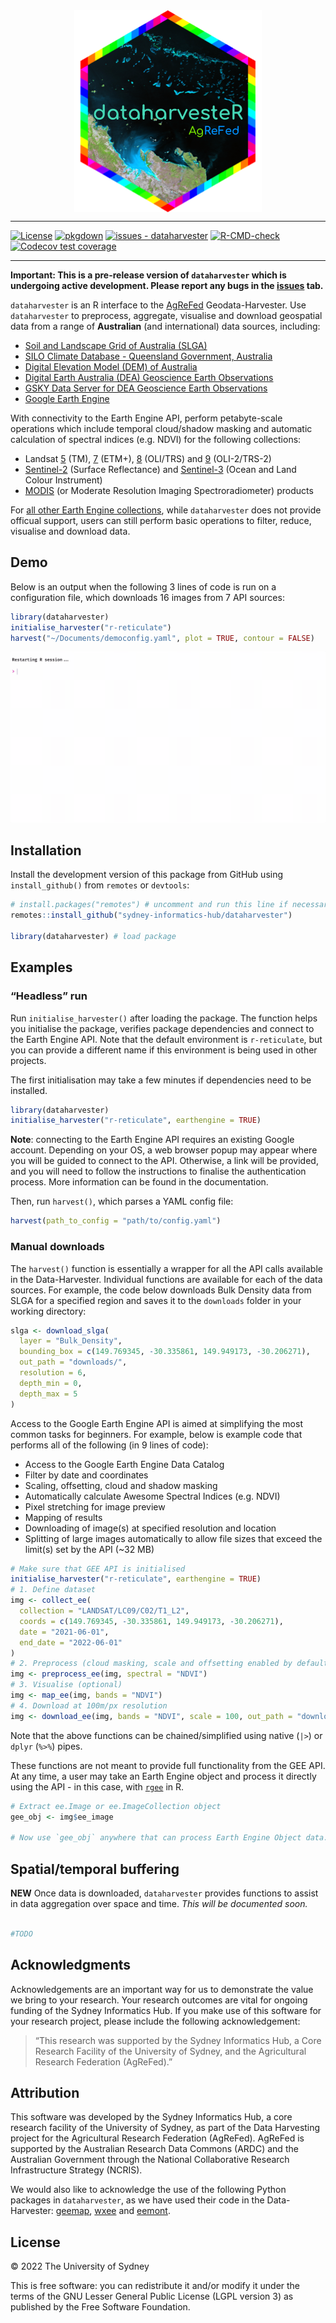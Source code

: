 
<!-- README.md is generated from README.Rmd. Please edit that file -->

<img src="man/figures/logo_r.png" width="300" style="display: block; margin: auto;" />

------------------------------------------------------------------------

<!-- badges: start -->

[![License](https://img.shields.io/badge/License-GPLV3-blue)](#license)
[![pkgdown](https://github.com/Sydney-Informatics-Hub/dataharvester/actions/workflows/pkgdown.yaml/badge.svg)](https://github.com/Sydney-Informatics-Hub/dataharvester/actions/workflows/pkgdown.yaml)
[![issues -
dataharvester](https://img.shields.io/github/issues/Sydney-Informatics-Hub/dataharvester)](https://github.com/Sydney-Informatics-Hub/dataharvester/issues)
[![R-CMD-check](https://github.com/Sydney-Informatics-Hub/dataharvester/actions/workflows/R-CMD-check.yaml/badge.svg)](https://github.com/Sydney-Informatics-Hub/dataharvester/actions/workflows/R-CMD-check.yaml)
[![Codecov test
coverage](https://codecov.io/gh/Sydney-Informatics-Hub/dataharvester/branch/main/graph/badge.svg)](https://app.codecov.io/gh/Sydney-Informatics-Hub/dataharvester?branch=main)
<!-- badges: end -->

------------------------------------------------------------------------

**Important: This is a pre-release version of `dataharvester` which is
undergoing active development. Please report any bugs in the
[issues](https://github.com/Sydney-Informatics-Hub/dataharvester/issues)
tab.**

`dataharvester` is an R interface to the
[AgReFed](https://www.agrefed.org.au/) Geodata-Harvester. Use
`dataharvester` to preprocess, aggregate, visualise and download
geospatial data from a range of **Australian** (and international) data
sources, including:

- [Soil and Landscape Grid of Australia (SLGA)](https://is.gd/i8nF0Z)
- [SILO Climate Database - Queensland Government,
  Australia](https://is.gd/ifJ8tB)
- [Digital Elevation Model (DEM) of Australia](https://is.gd/ZLFwGs)
- [Digital Earth Australia (DEA) Geoscience Earth
  Observations](https://is.gd/gRSlVG)
- [GSKY Data Server for DEA Geoscience Earth
  Observations](https://is.gd/zFHxfD)
- [Google Earth Engine](https://is.gd/VdO3Jx)

With connectivity to the Earth Engine API, perform petabyte-scale
operations which include temporal cloud/shadow masking and automatic
calculation of spectral indices (e.g. NDVI) for the following
collections:

- Landsat
  [5](https://developers.google.com/earth-engine/datasets/catalog/landsat-5)
  (TM),
  [7](https://developers.google.com/earth-engine/datasets/catalog/landsat-7)
  (ETM+),
  [8](https://developers.google.com/earth-engine/datasets/catalog/landsat-8)
  (OLI/TRS) and
  [9](https://developers.google.com/earth-engine/datasets/catalog/landsat-9)
  (OLI-2/TRS-2)
- [Sentinel-2](https://developers.google.com/earth-engine/datasets/catalog/sentinel-2)
  (Surface Reflectance) and
  [Sentinel-3](https://developers.google.com/earth-engine/datasets/catalog/COPERNICUS_S3_OLCI)
  (Ocean and Land Colour Instrument)
- [MODIS](https://developers.google.com/earth-engine/datasets/catalog/modis)
  (or Moderate Resolution Imaging Spectroradiometer) products

For [all other Earth Engine
collections](https://developers.google.com/earth-engine/datasets/),
while `dataharvester` does not provide officual support, users can still
perform basic operations to filter, reduce, visualise and download data.

## Demo

Below is an output when the following 3 lines of code is run on a
configuration file, which downloads 16 images from 7 API sources:

``` r
library(dataharvester)
initialise_harvester("r-reticulate")
harvest("~/Documents/democonfig.yaml", plot = TRUE, contour = FALSE)
```

![](man/figures/harvestdemo.gif)

## Installation

Install the development version of this package from GitHub using
`install_github()` from `remotes` or `devtools`:

``` r
# install.packages("remotes") # uncomment and run this line if necessary
remotes::install_github("sydney-informatics-hub/dataharvester")

library(dataharvester) # load package
```

## Examples

### “Headless” run

Run `initialise_harvester()` after loading the package. The function
helps you initialise the package, verifies package dependencies and
connect to the Earth Engine API. Note that the default environment is
`r-reticulate`, but you can provide a different name if this environment
is being used in other projects.

The first initialisation may take a few minutes if dependencies need to
be installed.

``` r
library(dataharvester)
initialise_harvester("r-reticulate", earthengine = TRUE)
```

**Note**: connecting to the Earth Engine API requires an existing Google
account. Depending on your OS, a web browser popup may appear where you
will be guided to connect to the API. Otherwise, a link will be
provided, and you will need to follow the instructions to finalise the
authentication process. More information can be found in the
documentation.

Then, run `harvest()`, which parses a YAML config file:

``` r
harvest(path_to_config = "path/to/config.yaml")
```

### Manual downloads

The `harvest()` function is essentially a wrapper for all the API calls
available in the Data-Harvester. Individual functions are available for
each of the data sources. For example, the code below downloads Bulk
Density data from SLGA for a specified region and saves it to the
`downloads` folder in your working directory:

``` r
slga <- download_slga(
  layer = "Bulk_Density",
  bounding_box = c(149.769345, -30.335861, 149.949173, -30.206271),
  out_path = "downloads/",
  resolution = 6,
  depth_min = 0,
  depth_max = 5
)
```

Access to the Google Earth Engine API is aimed at simplifying the most
common tasks for beginners. For example, below is example code that
performs all of the following (in 9 lines of code):

- Access to the Google Earth Engine Data Catalog
- Filter by date and coordinates
- Scaling, offsetting, cloud and shadow masking
- Automatically calculate Awesome Spectral Indices (e.g. NDVI)
- Pixel stretching for image preview
- Mapping of results
- Downloading of image(s) at specified resolution and location
- Splitting of large images automatically to allow file sizes that
  exceed the limit(s) set by the API (\~32 MB)

``` r
# Make sure that GEE API is initialised
initialise_harvester("r-reticulate", earthengine = TRUE)
# 1. Define dataset
img <- collect_ee(
  collection = "LANDSAT/LC09/C02/T1_L2",
  coords = c(149.769345, -30.335861, 149.949173, -30.206271),
  date = "2021-06-01",
  end_date = "2022-06-01"
)
# 2. Preprocess (cloud masking, scale and offsetting enabled by default)
img <- preprocess_ee(img, spectral = "NDVI")
# 3. Visualise (optional)
img <- map_ee(img, bands = "NDVI")
# 4. Download at 100m/px resolution
img <- download_ee(img, bands = "NDVI", scale = 100, out_path = "downloads/")
```

Note that the above functions can be chained/simplified using native
(`|>`) or `dplyr` (`%>%`) pipes.

These functions are not meant to provide full functionality from the GEE
API. At any time, a user may take an Earth Engine object and process it
directly using the API - in this case, with
[`rgee`](https://github.com/r-spatial/rgee) in R.

``` r
# Extract ee.Image or ee.ImageCollection object
gee_obj <- img$ee_image

# Now use `gee_obj` anywhere that can process Earth Engine Object data...
```

## Spatial/temporal buffering

**NEW** Once data is downloaded, `dataharvester` provides functions to
assist in data aggregation over space and time. *This will be documented
soon.*

``` r

#TODO
```

## Acknowledgments

Acknowledgements are an important way for us to demonstrate the value we
bring to your research. Your research outcomes are vital for ongoing
funding of the Sydney Informatics Hub. If you make use of this software
for your research project, please include the following acknowledgement:

> “This research was supported by the Sydney Informatics Hub, a Core
> Research Facility of the University of Sydney, and the Agricultural
> Research Federation (AgReFed).”

## Attribution

This software was developed by the Sydney Informatics Hub, a core
research facility of the University of Sydney, as part of the Data
Harvesting project for the Agricultural Research Federation (AgReFed).
AgReFed is supported by the Australian Research Data Commons (ARDC) and
the Australian Government through the National Collaborative Research
Infrastructure Strategy (NCRIS).

We would also like to acknowledge the use of the following Python
packages in `dataharvester`, as we have used their code in the
Data-Harvester: [geemap](https://github.com/giswqs/geemap),
[wxee](https://github.com/aazuspan/wxee) and
[eemont](https://github.com/davemlz/eemont).

## License

© 2022 The University of Sydney

This is free software: you can redistribute it and/or modify it under
the terms of the GNU Lesser General Public License (LGPL version 3) as
published by the Free Software Foundation.
